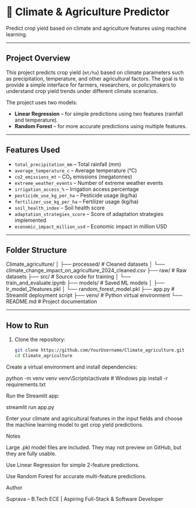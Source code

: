 # 🌾 Climate & Agriculture Predictor

Predict crop yield based on climate and agriculture features using machine learning.

---

## Project Overview

This project predicts crop yield (`mt/ha`) based on climate parameters such as precipitation, temperature, and other agricultural factors. The goal is to provide a simple interface for farmers, researchers, or policymakers to understand crop yield trends under different climate scenarios.

The project uses two models:

- **Linear Regression** – for simple predictions using two features (rainfall and temperature).  
- **Random Forest** – for more accurate predictions using multiple features.

---

## Features Used

- `total_precipitation_mm` – Total rainfall (mm)  
- `average_temperature_c` – Average temperature (°C)  
- `co2_emissions_mt` – CO₂ emissions (megatonnes)  
- `extreme_weather_events` – Number of extreme weather events  
- `irrigation_access_%` – Irrigation access percentage  
- `pesticide_use_kg_per_ha` – Pesticide usage (kg/ha)  
- `fertilizer_use_kg_per_ha` – Fertilizer usage (kg/ha)  
- `soil_health_index` – Soil health score  
- `adaptation_strategies_score` – Score of adaptation strategies implemented  
- `economic_impact_million_usd` – Economic impact in million USD  

---

## Folder Structure

Climate_agriculture/
│
├── processed/ # Cleaned datasets
│ └── climate_change_impact_on_agriculture_2024_cleaned.csv
├── raw/ # Raw datasets
├── src/ # Source code for training
│ └── train_and_evaluate.ipynb
├── models/ # Saved ML models
│ ├── lr_model_2features.pkl
│ └── random_forest_model.pkl
├── app.py # Streamlit deployment script
├── venv/ # Python virtual environment
└── README.md # Project documentation


---

## How to Run

1. Clone the repository:
   ```bash
   git clone https://github.com/YourUsername/Climate_agriculture.git
   cd Climate_agriculture
Create a virtual environment and install dependencies:

python -m venv venv
venv\Scripts\activate  # Windows
pip install -r requirements.txt


Run the Streamlit app:

streamlit run app.py


Enter your climate and agricultural features in the input fields and choose the machine learning model to get crop yield predictions.

Notes

Large .pkl model files are included. They may not preview on GitHub, but they are fully usable.

Use Linear Regression for simple 2-feature predictions.

Use Random Forest for accurate multi-feature predictions.


Author

Suprava – B.Tech ECE | Aspiring Full-Stack & Software Developer
